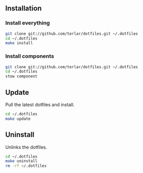## Installation

### Install everything

```sh
git clone git://github.com/terlar/dotfiles.git ~/.dotfiles
cd ~/.dotfiles
make install
```

### Install components

```sh
git clone git://github.com/terlar/dotfiles.git ~/.dotfiles
cd ~/.dotfiles
stow component
```

## Update

Pull the latest dotfiles and install.

```sh
cd ~/.dotfiles
make update
```

## Uninstall

Unlinks the dotfiles.

```sh
cd ~/.dotfiles
make uninstall
rm -rf ~/.dotfiles
```
